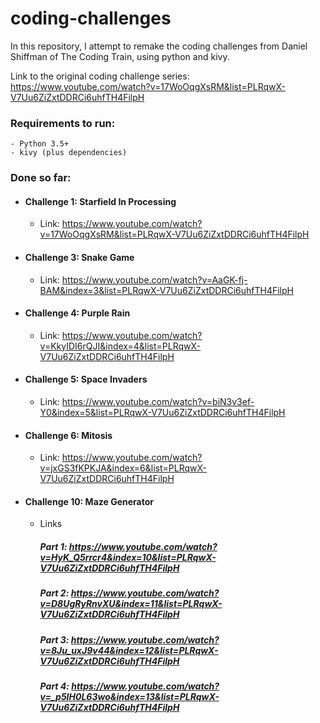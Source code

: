 # coding-challenges

In this repository, I attempt to remake the coding challenges from Daniel Shiffman of The Coding Train, using python and kivy.

Link to the original coding challenge series: https://www.youtube.com/watch?v=17WoOqgXsRM&list=PLRqwX-V7Uu6ZiZxtDDRCi6uhfTH4FilpH

### Requirements to run: 
    - Python 3.5+
    - kivy (plus dependencies)

### Done so far:
  * #### Challenge 1: Starfield In Processing
    * Link: https://www.youtube.com/watch?v=17WoOqgXsRM&list=PLRqwX-V7Uu6ZiZxtDDRCi6uhfTH4FilpH
    
  * #### Challenge 3: Snake Game
    * Link: https://www.youtube.com/watch?v=AaGK-fj-BAM&index=3&list=PLRqwX-V7Uu6ZiZxtDDRCi6uhfTH4FilpH
    
  * #### Challenge 4: Purple Rain
    * Link: https://www.youtube.com/watch?v=KkyIDI6rQJI&index=4&list=PLRqwX-V7Uu6ZiZxtDDRCi6uhfTH4FilpH

  * #### Challenge 5: Space Invaders
    * Link: https://www.youtube.com/watch?v=biN3v3ef-Y0&index=5&list=PLRqwX-V7Uu6ZiZxtDDRCi6uhfTH4FilpH
    
  * #### Challenge 6: Mitosis
    * Link: https://www.youtube.com/watch?v=jxGS3fKPKJA&index=6&list=PLRqwX-V7Uu6ZiZxtDDRCi6uhfTH4FilpH
    
  * #### Challenge 10: Maze Generator
    * Links
        ##### Part 1: https://www.youtube.com/watch?v=HyK_Q5rrcr4&index=10&list=PLRqwX-V7Uu6ZiZxtDDRCi6uhfTH4FilpH
        ##### Part 2: https://www.youtube.com/watch?v=D8UgRyRnvXU&index=11&list=PLRqwX-V7Uu6ZiZxtDDRCi6uhfTH4FilpH
        ##### Part 3: https://www.youtube.com/watch?v=8Ju_uxJ9v44&index=12&list=PLRqwX-V7Uu6ZiZxtDDRCi6uhfTH4FilpH
        ##### Part 4: https://www.youtube.com/watch?v=_p5IH0L63wo&index=13&list=PLRqwX-V7Uu6ZiZxtDDRCi6uhfTH4FilpH
